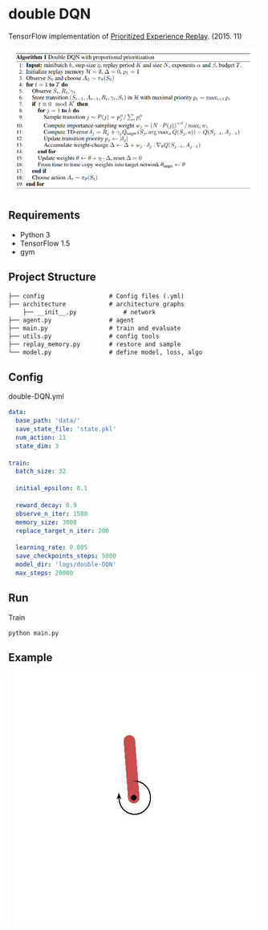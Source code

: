 # double DQN

TensorFlow implementation of [Prioritized Experience Replay](https://arxiv.org/pdf/1511.05952.pdf). (2015. 11)

![images](images/paper1.png)

## Requirements

- Python 3
- TensorFlow 1.5
- gym


## Project Structure


    ├── config                  # Config files (.yml)
    ├── architecture            # architecture graphs
        ├── __init__.py             # network
    ├── agent.py                # agent
    ├── main.py                 # train and evaluate
    ├── utils.py                # config tools 
    ├── replay_memory.py        # restore and sample 
    └── model.py                # define model, loss, algo
    

## Config

double-DQN.yml

```yml
data:
  base_path: 'data/'
  save_state_file: 'state.pkl'
  num_action: 11
  state_dim: 3

train:
  batch_size: 32

  initial_epsilon: 0.1

  reward_decay: 0.9
  observe_n_iter: 1500
  memory_size: 3000
  replace_target_n_iter: 200

  learning_rate: 0.005
  save_checkpoints_steps: 5000
  model_dir: 'logs/double-DQN'
  max_steps: 20000

```


## Run


Train

```
python main.py
```


## Example


![images](images/example.gif)
